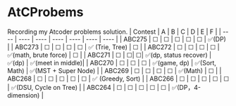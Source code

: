 # AtCProbems
Recording my Atcoder problems solution.
|  Contest   | A  | B | C | D | E | F |
|  ----  | ----  | ---- | ---- | ---- | ---- | ---- |
| ABC275 | &#9744; | &#9744; | &#9744; | &#9744; | &#9744; | &#x2705;(DP) |
| ABC273 | &#9744; | &#9744; | &#9744; | &#9744; | &#x2705; (Trie, Tree) | &#9744; |
| ABC272 | &#9744; | &#9744; | &#9744; | &#9744;            | &#x2705;(math, brute force) | &#9744; |
| ABC271  | &#9744; | &#9744;| &#9744;| &#X2705;(dp, status recover) | &#x2705;(dp) | &#x2705;(meet in middle)|
| ABC270 | &#9744; | &#9744; | &#9744; | &#x2705;(game, dp) | &#X2705;(Sort, Math) | &#X2705;(MST + Super Node) |
| ABC269 | &#9744; | &#9744; | &#9744; | &#9744; | &#X2705;(Math)              | &#9744; |
| ABC268 | &#9744; | &#9744; | &#9744; | &#9744; | &#9744; | &#X2705; (Greedy, Sort) |
| ABC266 | &#9744; | &#9744; | &#9744; | &#9744; | &#9744; | &#X2705;(DSU, Cycle on Tree) |
| ABC264 | &#9744; | &#9744; | &#9744; | &#9744; | &#9744; | &#X2705;(DP，4-dimension) |

